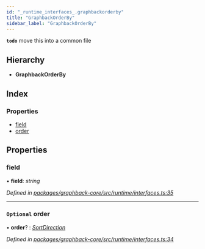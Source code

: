 ```yaml
---
id: "_runtime_interfaces_.graphbackorderby"
title: "GraphbackOrderBy"
sidebar_label: "GraphbackOrderBy"
---
```


**`todo`** move this into a common file

## Hierarchy

* **GraphbackOrderBy**

## Index

### Properties

* [field](_runtime_interfaces_.graphbackorderby.md#field)
* [order](_runtime_interfaces_.graphbackorderby.md#optional-order)

## Properties

###  field

• **field**: *string*

*Defined in [packages/graphback-core/src/runtime/interfaces.ts:35](https://github.com/aerogear/graphback/blob/bc616b51/packages/graphback-core/src/runtime/interfaces.ts#L35)*

___

### `Optional` order

• **order**? : *[SortDirection](../modules/_runtime_interfaces_.md#sortdirection)*

*Defined in [packages/graphback-core/src/runtime/interfaces.ts:34](https://github.com/aerogear/graphback/blob/bc616b51/packages/graphback-core/src/runtime/interfaces.ts#L34)*
